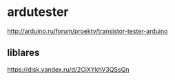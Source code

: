 # ardutester

http://arduino.ru/forum/proekty/transistor-tester-arduino

## liblares
https://disk.yandex.ru/d/2CiXYkhV3QSsQn
